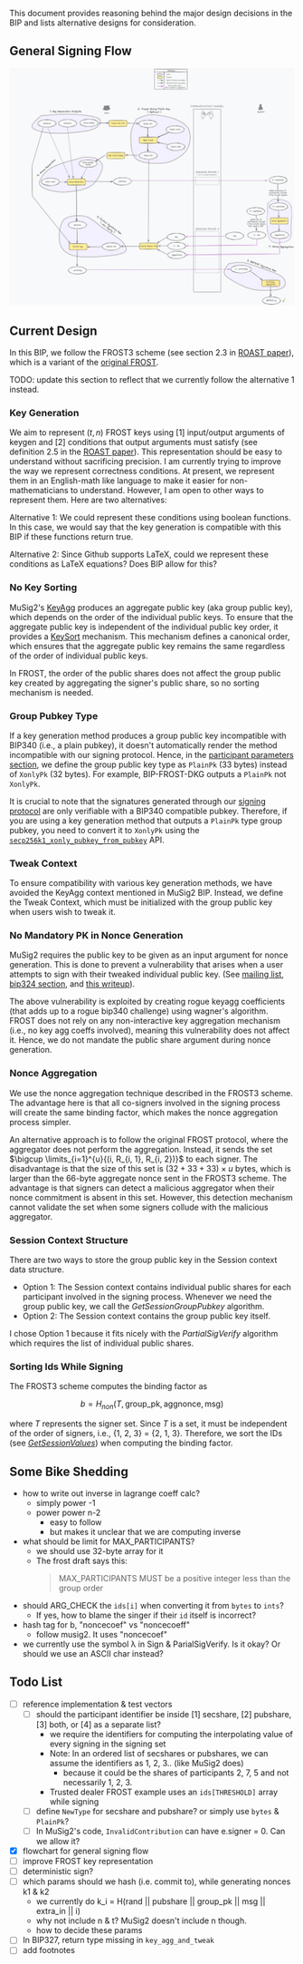 This document provides reasoning behind the major design decisions in the BIP and lists alternative designs for consideration.

## General Signing Flow

![General Signing Flow](docs/signing_flow.png)

## Current Design

In this BIP, we follow the FROST3 scheme (see section 2.3 in [ROAST paper](https://eprint.iacr.org/2022/550.pdf)), which is a variant of the [original FROST](https://eprint.iacr.org/2020/852.pdf).

TODO: update this section to reflect that we currently follow the alternative 1 instead.
### Key Generation

We aim to represent $(t, n)$ FROST keys using [1] input/output arguments of keygen and [2] conditions that output arguments must satisfy (see definition 2.5 in the [ROAST paper](https://eprint.iacr.org/2022/550.pdf)). This representation should be easy to understand without sacrificing precision. I am currently trying to improve the way we represent correctness conditions. At present, we represent them in an English-math like language to make it easier for non-mathematicians to understand. However, I am open to other ways to represent them. Here are two alternatives:

Alternative 1: We could represent these conditions using boolean functions. In this case, we would say that the key generation is compatible with this BIP if these functions return true.

Alternative 2: Since Github supports LaTeX, could we represent these conditions as LaTeX equations? Does BIP allow for this?

### No Key Sorting

MuSig2's [KeyAgg](https://github.com/bitcoin/bips/blob/master/bip-0327.mediawiki#user-content-Key_Generation_and_Aggregation) produces an aggregate public key (aka group public key), which depends on the order of the individual public keys. To ensure that the aggregate public key is independent of the individual public key order, it provides a [KeySort](https://github.com/bitcoin/bips/blob/master/bip-0327.mediawiki#user-content-Key_Sorting) mechanism. This mechanism defines a canonical order, which ensures that the aggregate public key remains the same regardless of the order of individual public keys.

In FROST, the order of the public shares does not affect the group public key created by aggregating the signer's public share, so no sorting mechanism is needed.

### Group Pubkey Type

If a key generation method produces a group public key incompatible with BIP340 (i.e., a plain pubkey), it doesn't automatically render the method incompatible with our signing protocol. Hence, in the [participant parameters section](README.md#participant-parameters), we define the group public key type as `PlainPk` (33 bytes) instead of `XonlyPk` (32 bytes). For example, BIP-FROST-DKG outputs a `PlainPk` not `XonlyPk`.

It is crucial to note that the signatures generated through our [signing protocol](README.md#signing) are only verifiable with a BIP340 compatible pubkey. Therefore, if you are using a key generation method that outputs a `PlainPk` type group pubkey, you need to convert it to `XonlyPk` using the [`secp256k1_xonly_pubkey_from_pubkey`](https://github.com/bitcoin-core/secp256k1/blob/master/include/secp256k1_extrakeys.h#L93) API.

### Tweak Context

To ensure compatibility with various key generation methods, we have avoided the KeyAgg context mentioned in MuSig2 BIP. Instead, we define the Tweak Context, which must be initialized with the group public key when users wish to tweak it.

### No Mandatory PK in Nonce Generation

MuSig2 requires the public key to be given as an input argument for nonce generation. This is done to prevent a vulnerability that arises when a user attempts to sign with their tweaked individual public key. (See [mailing list](https://lists.linuxfoundation.org/pipermail/bitcoin-dev/2022-October/021000.html), [bip324 section](https://github.com/bitcoin/bips/blob/master/bip-0327.mediawiki#signing-with-tweaked-individual-keys), and [this writeup](https://github.com/jonasnick/musig2-tweaking)).

The above vulnerability is exploited by creating rogue keyagg coefficients (that adds up to a rogue bip340 challenge) using wagner's algorithm. FROST does not rely on any non-interactive key aggregation mechanism (i.e., no key agg coeffs involved), meaning this vulnerability does not affect it. Hence, we do not mandate the public share argument during nonce generation.

### Nonce Aggregation

We use the nonce aggregation technique described in the FROST3 scheme. The advantage here is that all co-signers involved in the signing process will create the same binding factor, which makes the nonce aggregation process simpler.

An alternative approach is to follow the original FROST protocol, where the aggregator does not perform the aggregation. Instead, it sends the set $\bigcup \limits_{i=1}^{u}{(i, R_{i, 1}, R_{i, 2})}$ to each signer. The disadvantage is that the size of this set is $(32+33+33) \times u$ bytes, which is larger than the 66-byte aggregate nonce sent in the FROST3 scheme. The advantage is that signers can detect a malicious aggregator when their nonce commitment is absent in this set. However, this detection mechanism cannot validate the set when some signers collude with the malicious aggregator.

### Session Context Structure

There are two ways to store the group public key in the Session context data structure.
- Option 1: The Session context contains individual public shares for each participant involved in the signing process. Whenever we need the group public key, we call the _GetSessionGroupPubkey_ algorithm.
- Option 2: The Session context contains the group public key itself.

I chose Option 1 because it fits nicely with the _PartialSigVerify_ algorithm which requires the list of individual public shares.

### Sorting Ids While Signing

The FROST3 scheme computes the binding factor as
```math
b = H_{non}(T, \text{group\_pk}, \text{aggnonce}, \text{msg})
```
where $T$ represents the signer set. Since $T$ is a set, it must be independent of the order of signers, i.e., {1, 2, 3} = {2, 1, 3}. Therefore, we sort the IDs (see [_GetSessionValues_](README.md#session-context)) when computing the binding factor.

## Some Bike Shedding
- how to write out inverse in lagrange coeff calc?
  - simply power -1
  - power power n-2
    - easy to follow
    - but makes it unclear that we are computing inverse
- what should be limit for MAX_PARTICIPANTS?
  - we should use 32-byte array for it
  - The frost draft says this:
    > MAX_PARTICIPANTS MUST be a positive integer less than the group order
- should ARG_CHECK the `ids[i]` when converting it from `bytes` to `ints`?
  - If yes, how to blame the singer if their `id` itself is incorrect?
- hash tag for b, "noncecoef" vs "noncecoeff"
  - follow musig2. It uses "noncecoef"
- we currently use the symbol &lambda; in Sign & ParialSigVerify. Is it okay? Or should we use an ASCII char instead?

## Todo List
- [ ] reference implementation & test vectors
  - [ ] should the participant identifier be inside [1] secshare, [2] pubshare, [3] both, or [4] as a separate list?
    - we require the identifiers for computing the interpolating value of every signing in the signing set
    - Note: In an ordered list of secshares or pubshares, we can assume the identifiers as 1, 2, 3.. (like MuSig2 does)
      - because it could be the shares of participants 2, 7, 5 and not necessarily 1, 2, 3.
    - Trusted dealer FROST example uses an `ids[THRESHOLD]` array while signing
  - [ ] define `NewType` for secshare and pubshare? or simply use `bytes` & `PlainPk`?
  - [ ] In MuSig2's code, `InvalidContribution` can have e.signer = 0. Can we allow it?
- [x] flowchart for general signing flow
- [ ] improve FROST key representation
- [ ] deterministic sign?
- [ ] which params should we hash (i.e. commit to), while generating nonces k1 & k2
  - we currently do k_i = H(rand || pubshare || group_pk || msg || extra_in || i)
  - why not include n & t? MuSig2 doesn't include n though.
  - how to decide these params
- [ ] In BIP327, return type missing in `key_agg_and_tweak`
- [ ] add footnotes